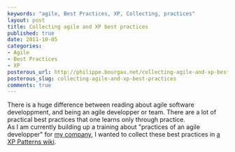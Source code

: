 ```yaml
---
keywords: "agile, Best Practices, XP, Collecting, practices"
layout: post
title: Collecting agile and XP best practices
published: true
date: 2011-10-05
categories:
- Agile
- Best Practices
- XP
posterous_url: http://philippe.bourgau.net/collecting-agile-and-xp-best-practices
posterous_slug: collecting-agile-and-xp-best-practices
comments: true
---
```

<p>There is a huge difference between reading about agile software developpment, and being an agile developper or team. There are a lot of practical best practices that one learns only through practice.<br />As I am currently building up a training about "practices of an agile developper" for <a href="http://www.keyconsulting.fr/" title="Key Consulting">my company</a>, I wanted to collect these best practices in <a href="https://github.com/philou/XP-Patterns/wiki" title="a wiki in github">a XP Patterns wiki</a>.</p>
